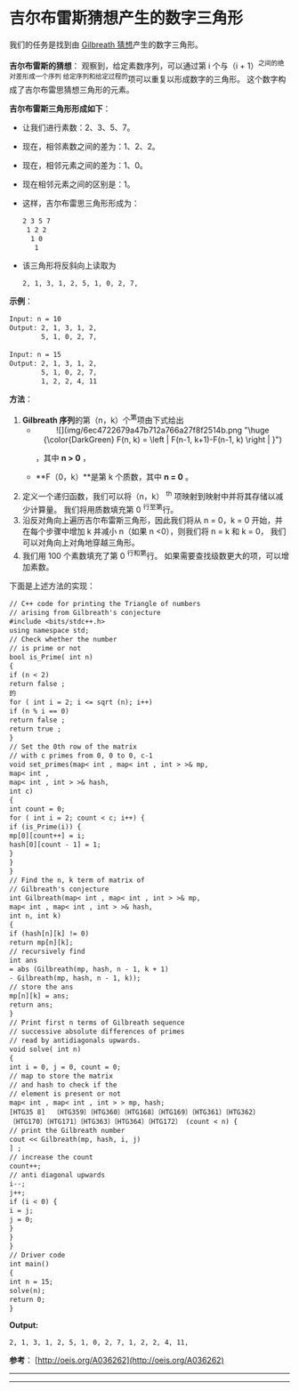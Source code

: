# 吉尔布雷斯猜想产生的数字三角形

我们的任务是找到由 [Gilbreath 猜想](https://en.wikipedia.org/wiki/Gilbreath%27s_conjecture)产生的数字三角形。

**吉尔布雷斯的猜想**：
观察到，给定素数序列，可以通过第 i 个与（i + 1）<sup>之间的绝对差形成一个序列 给定序列和给定过程的</sup>项可以重复以形成数字的三角形。 这个数字构成了吉尔布雷思猜想三角形的元素。

**吉尔布雷斯三角形形成如下**：

*   让我们进行素数：2、3、5、7。
*   现在，相邻素数之间的差为：1、2、2。
*   现在，相邻元素之间的差为：1、0。
*   现在相邻元素之间的区别是：1。
*   这样，吉尔布雷思三角形形成为：

    ```
    2 3 5 7
     1 2 2
      1 0
       1

    ```

*   该三角形将反斜向上读取为

    ```
    2, 1, 3, 1, 2, 5, 1, 0, 2, 7, 
    ```

**示例**：

```
Input: n = 10
Output: 2, 1, 3, 1, 2, 
        5, 1, 0, 2, 7,

Input: n = 15
Output: 2, 1, 3, 1, 2, 
        5, 1, 0, 2, 7,
        1, 2, 2, 4, 11

```

**方法**：

1.  **Gilbreath 序列**的第（n，k）个<sup>第</sup>项由下式给出
    *   <center>![](img/6ec4722679a47b712a766a27f8f2514b.png "\huge {\color{DarkGreen} F(n, k) = \left | F(n-1, k+1)-F(n-1, k) \right | }")</center>

        ，其中 **n > 0** ，
    *   **F（0，k）**是第 k 个质数，其中 **n = 0** 。
2.  定义一个递归函数，我们可以将（n，k） <sup>th</sup> 项映射到映射中并将其存储以减少计算量。 我们将用质数填充第 0 <sup>行至第</sup>行。
3.  沿反对角向上遍历吉尔布雷斯三角形，因此我们将从 n = 0，k = 0 开始，并在每个步骤中增加 k 并减小 n（如果 n <0），则我们将 n = k 和 k = 0， 我们可以对角向上对角地穿越三角形。
4.  我们用 100 个素数填充了第 0 <sup>行和第</sup>行。 如果需要查找级数更大的项，可以增加素数。

下面是上述方法的实现：

```
// C++ code for printing the Triangle of numbers
// arising from Gilbreath's conjecture
#include <bits/stdc++.h>
using namespace std;
// Check whether the number
// is prime or not
bool is_Prime( int n)
{
if (n < 2)
return false ;
的
for ( int i = 2; i <= sqrt (n); i++)
if (n % i == 0)
return false ;
return true ;
}
// Set the 0th row of the matrix
// with c primes from 0, 0 to 0, c-1
void set_primes(map< int , map< int , int > >& mp,
map< int ,
map< int , int > >& hash,
int c)
{
int count = 0;
for ( int i = 2; count < c; i++) {
if (is_Prime(i)) {
mp[0][count++] = i;
hash[0][count - 1] = 1;
}
}
}
// Find the n, k term of matrix of
// Gilbreath's conjecture
int Gilbreath(map< int , map< int , int > >& mp,
map< int , map< int , int > >& hash,
int n, int k)
{
if (hash[n][k] != 0)
return mp[n][k];
// recursively find
int ans
= abs (Gilbreath(mp, hash, n - 1, k + 1)
- Gilbreath(mp, hash, n - 1, k));
// store the ans
mp[n][k] = ans;
return ans;
}
// Print first n terms of Gilbreath sequence
// successive absolute differences of primes
// read by antidiagonals upwards.
void solve( int n)
{
int i = 0, j = 0, count = 0;
// map to store the matrix
// and hash to check if the
// element is present or not
map< int , map< int , int > > mp, hash;
[HTG35 8]  〔HTG359〕〔HTG360〕〔HTG168〕〔HTG169〕〔HTG361〕〔HTG362〕〔HTG170〕〔HTG171〕〔HTG363〕〔HTG364〕〔HTG172〕 (count < n) {
// print the Gilbreath number
cout << Gilbreath(mp, hash, i, j)
] ;
// increase the count
count++;
// anti diagonal upwards
i--;
j++;
if (i < 0) {
i = j;
j = 0;
}
}
}
// Driver code
int main()
{
int n = 15;
solve(n);
return 0;
}
```

**Output:**

```
2, 1, 3, 1, 2, 5, 1, 0, 2, 7, 1, 2, 2, 4, 11,

```

**参考**： [http://oeis.org/A036262](http://oeis.org/A036262)



* * *

* * *



